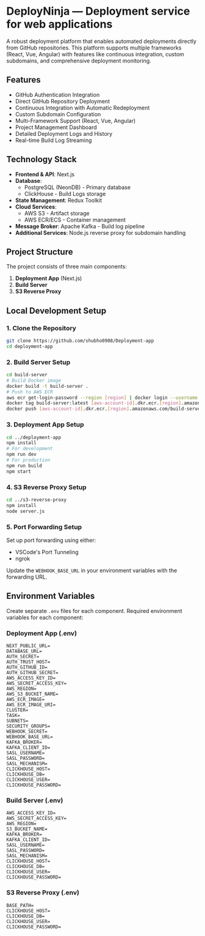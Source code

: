 # DeployNinja — Deployment service for web applications

A robust deployment platform that enables automated deployments directly from GitHub repositories. This platform supports multiple frameworks (React, Vue, Angular) with features like continuous integration, custom subdomains, and comprehensive deployment monitoring.

## Features

- GitHub Authentication Integration
- Direct GitHub Repository Deployment
- Continuous Integration with Automatic Redeployment
- Custom Subdomain Configuration
- Multi-Framework Support (React, Vue, Angular)
- Project Management Dashboard
- Detailed Deployment Logs and History
- Real-time Build Log Streaming

## Technology Stack

- **Frontend & API**: Next.js
- **Database**: 
  - PostgreSQL (NeonDB) - Primary database
  - ClickHouse - Build Logs storage
- **State Management**: Redux Toolkit
- **Cloud Services**:
  - AWS S3 - Artifact storage
  - AWS ECR/ECS - Container management
- **Message Broker**: Apache Kafka - Build log pipeline
- **Additional Services**: Node.js reverse proxy for subdomain handling

## Project Structure

The project consists of three main components:

1. **Deployment App** (Next.js)
2. **Build Server**
3. **S3 Reverse Proxy**

## Local Development Setup

### 1. Clone the Repository

```bash
git clone https://github.com/shubho0908/Deployment-app
cd deployment-app
```

### 2. Build Server Setup

```bash
cd build-server
# Build Docker image
docker build -t build-server .
# Push to AWS ECR
aws ecr get-login-password --region [region] | docker login --username AWS --password-stdin [aws-account-id].dkr.ecr.[region].amazonaws.com
docker tag build-server:latest [aws-account-id].dkr.ecr.[region].amazonaws.com/build-server:latest
docker push [aws-account-id].dkr.ecr.[region].amazonaws.com/build-server:latest
```

### 3. Deployment App Setup

```bash
cd ../deployment-app
npm install
# For development
npm run dev
# For production
npm run build
npm start
```

### 4. S3 Reverse Proxy Setup

```bash
cd ../s3-reverse-proxy
npm install
node server.js
```

### 5. Port Forwarding Setup

Set up port forwarding using either:
- VSCode's Port Tunneling
- ngrok

Update the `WEBHOOK_BASE_URL` in your environment variables with the forwarding URL.

## Environment Variables

Create separate `.env` files for each component. Required environment variables for each component:

### Deployment App (.env)
```plaintext
NEXT_PUBLIC_URL=
DATABASE_URL=
AUTH_SECRET=
AUTH_TRUST_HOST=
AUTH_GITHUB_ID=
AUTH_GITHUB_SECRET=
AWS_ACCESS_KEY_ID=
AWS_SECRET_ACCESS_KEY=
AWS_REGION=
AWS_S3_BUCKET_NAME=
AWS_ECR_IMAGE=
AWS_ECR_IMAGE_URI=
CLUSTER=
TASK=
SUBNETS=
SECURITY_GROUPS=
WEBHOOK_SECRET=
WEBHOOK_BASE_URL=
KAFKA_BROKER=
KAFKA_CLIENT_ID=
SASL_USERNAME=
SASL_PASSWORD=
SASL_MECHANISM=
CLICKHOUSE_HOST=
CLICKHOUSE_DB=
CLICKHOUSE_USER=
CLICKHOUSE_PASSWORD=
```

### Build Server (.env)
```plaintext
AWS_ACCESS_KEY_ID=
AWS_SECRET_ACCESS_KEY=
AWS_REGION=
S3_BUCKET_NAME=
KAFKA_BROKER=
KAFKA_CLIENT_ID=
SASL_USERNAME=
SASL_PASSWORD=
SASL_MECHANISM=
CLICKHOUSE_HOST=
CLICKHOUSE_DB=
CLICKHOUSE_USER=
CLICKHOUSE_PASSWORD=
```

### S3 Reverse Proxy (.env)
```plaintext
BASE_PATH=
CLICKHOUSE_HOST=
CLICKHOUSE_DB=
CLICKHOUSE_USER=
CLICKHOUSE_PASSWORD=
```
